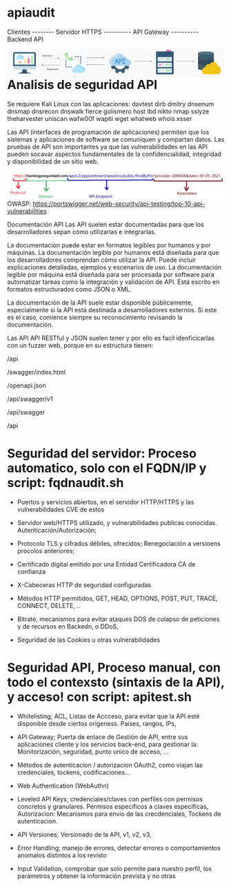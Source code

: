 # apiaudit

Clientes -------- Servidor HTTPS ---------- API Gateway ---------- Backend API

<img style="float:left" alt="api estructura" src="https://github.com/hackingyseguridad/apiaudit/blob/main/api0.png">

# Analisis de seguridad API

Se requiere Kali Linux con las aplicaciones: davtest dirb dmitry dnsenum dnsmap dnsrecon dnswalk fierce golismero host lbd nikto nmap sslyze theharvester uniscan wafw00f wapiti wget whatweb whois xsser

Las API (interfaces de programación de aplicaciones) permiten que los sistemas y aplicaciones de software se comuniquen y compartan datos. Las pruebas de API son importantes ya que las vulnerabilidades en las API pueden socavar aspectos fundamentales de la confidencialidad, integridad y disponibilidad de un sitio web.

<img style="float:left" alt="API sintaxis" src="https://github.com/hackingyseguridad/apiaudit/blob/main/api.png">

OWASP: 
https://portswigger.net/web-security/api-testing/top-10-api-vulnerabilities

Documentación API
Las API suelen estar documentadas para que los desarrolladores sepan cómo utilizarlas e integrarlas.

La documentación puede estar en formatos legibles por humanos y por máquinas. La documentación legible por humanos está diseñada para que los desarrolladores comprendan cómo utilizar la API. Puede incluir explicaciones detalladas, ejemplos y escenarios de uso. La documentación legible por máquina está diseñada para ser procesada por software para automatizar tareas como la integración y validación de API. Está escrito en formatos estructurados como JSON o XML.

La documentación de la API suele estar disponible públicamente, especialmente si la API está destinada a desarrolladores externos. Si este es el caso, comience siempre su reconocimiento revisando la documentación.

Las API API RESTful y JSON suelen tener y  por ello es facil idenficicarlas con un fuzzer web, porque en su estructura tienen: 

/api

/swagger/index.html

/openapi.json

/api/swagger/v1

/api/swagger

/api

# Seguridad del servidor: Proceso automatico, solo con el FQDN/IP y script: fqdnaudit.sh

- Puertos y servicios abiertos, en el servidor HTTP/HTTPS y las vulnerabilidades CVE de estos

- Servidor web/HTTPS utilizado, y vulnerabilidades publicas conocidas. Autenticación/Autorización;

- Protocolo TLS y cifrados débiles, ofrecidos; Renegociación a versioens procolos anteriores;

- Certificado digital  emitido por una  Entidad Certificadora CA  de confianza

- X-Cabeceras HTTP de seguridad configuradas

- Métodos HTTP permitidos, GET, HEAD, OPTIONS, POST, PUT, TRACE, CONNECT, DELETE, ..

- Bitrate, mecanismos para evitar ataques DOS de colapso de peticiones y de recursos en Backedn, o DDoS,

- Seguridad de las Cookies u otras vulnerabilidades

# Seguridad API, Proceso manual, con todo el contexsto (sintaxis de la API), y acceso! con script: apitest.sh 

- Whitelisting; ACL, Listas de Accceso, para evitar que la API esté disponible desde ciertos origeness. Paises, rangos, IPs,

- API Gateway; Puerta de enlace de Gestión de API, entre sus aplicaciones cliente y los servicios back-end, para gestionar la: Monitorización, seguridad, punto unico de acceso, ...

- Métodos de autenticacion / autorizacion OAuth2, como viajan las credenciales, tockens, codificaciones...

- Web Authentication (WebAuthn)

- Leveled API Keys; credenciales/claves con perfiles con permisos concretos y granulares. Permisos específicos a claves específicas, Autorizacion: Mecanismos para envio de las crecdenciales, Tockens de autenticacion.

- API Versiones; Versionado de la API, v1, v2, v3,

- Error Handling; manejo de errores, detectar errores o comportamientos anomalos distintos a los revisto

- Input Validation, comprobar que solo permite para nuestro perfil, los parámetros y obtener la información prevista y no otras

